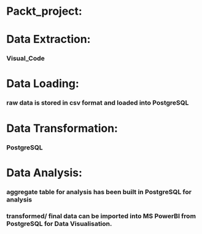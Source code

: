 # Packt_project:

# Data Extraction:

### Visual_Code

# Data Loading:

### raw data is stored in csv format and loaded into PostgreSQL

# Data Transformation:

### PostgreSQL

# Data Analysis:

### aggregate table for analysis has been built in PostgreSQL for analysis

### transformed/ final data can be imported into MS PowerBI from PostgreSQL for Data Visualisation.